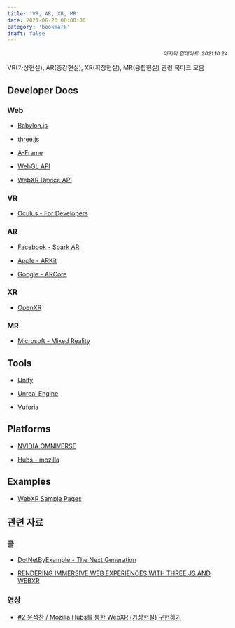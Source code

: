 ```yaml
---
title: 'VR, AR, XR, MR'
date: 2021-06-20 00:00:00
category: 'bookmark'
draft: false
---
```


<div style="font-size: 12px; font-style: italic; text-align: right;">
마지막 업데이트: 2021.10.24
</div>

<!-- - <a href="" target="_blank"></a> -->

<!-- <br /> -->

VR(가상현실), AR(증강현실), XR(확장현실), MR(융합현실) 관련 북마크 모음

## Developer Docs

### Web

- <a href="https://doc.babylonjs.com/" target="_blank">Babylon.js</a>

- <a href="https://threejs.org/" target="_blank">three.js</a>

- <a href="https://aframe.io/" target="_blank">A-Frame</a>

- <a href="https://developer.mozilla.org/en-US/docs/Web/API/WebGL_API" target="_blank">WebGL API</a>

- <a href="https://www.w3.org/TR/webxr/" target="_blank">WebXR Device API</a>

### VR

- <a href="https://developer.oculus.com/" target="_blank">Oculus - For Developers</a>

### AR

- <a href="https://sparkar.facebook.com/ar-studio/" target="_blank">Facebook - Spark AR</a>

- <a href="https://developer.apple.com/kr/augmented-reality/" target="_blank">Apple - ARKit</a>

- <a href="https://developers.google.com/ar" target="_blank">Google - ARCore</a>

### XR

- <a href="https://www.khronos.org/openxr/" target="_blank">OpenXR</a>

### MR

- <a href="https://docs.microsoft.com/ko-kr/windows/mixed-reality/" target="_blank">Microsoft - Mixed Reality</a>

## Tools

- <a href="https://unity.com/kr" target="_blank">Unity</a>

- <a href="https://www.unrealengine.com/ko/" target="_blank">Unreal Engine</a>

- <a href="https://developer.vuforia.com/" target="_blank">Vuforia</a>

## Platforms

- <a href="https://www.nvidia.com/en-us/omniverse/" target="_blank">NVIDIA OMNIVERSE</a>

- <a href="https://hubs.mozilla.com/" target="_blank">Hubs - mozilla</a>

## Examples

- <a href="https://immersive-web.github.io/webxr-samples/" target="_blank">WebXR Sample Pages</a>

## 관련 자료

### 글

- <a href="https://localjoost.github.io/" target="_blank">
  DotNetByExample - The Next Generation</a>

- <a href="https://01.org/blogs/darktears/2019/rendering-immersive-web-experiences-threejs-webxr" target="_blank">RENDERING IMMERSIVE WEB EXPERIENCES WITH THREE.JS AND WEBXR</a>

### 영상

- <a href="https://www.youtube.com/watch?v=bUk87y2VgCk" target="_blank">#2 윤석찬 / Mozilla Hubs를 통한 WebXR (가상현실) 구현하기</a>

<!-- - <a href="" target="_blank"></a> -->
